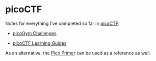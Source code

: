 # picoCTF

Notes for everything I've completed so far in [picoCTF](https://picoctf.org/):

* [picoGym Challenges](picoGym/README.md)

* [picoCTF Learning Guides](LearningGuides/README.md)

As an alternative, the [Pico Primer](https://primer.picoctf.org/) can be used as a reference as well.
